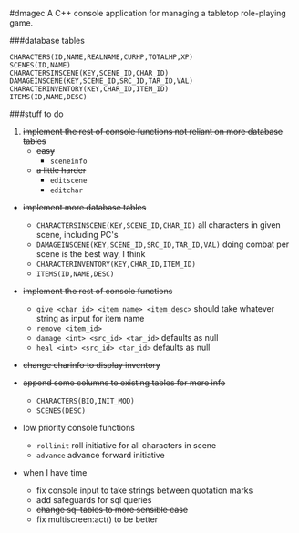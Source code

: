 #dmagec
A C++ console application for managing a tabletop role-playing game.

###database tables

    CHARACTERS(ID,NAME,REALNAME,CURHP,TOTALHP,XP)
    SCENES(ID,NAME)
    CHARACTERSINSCENE(KEY,SCENE_ID,CHAR_ID)
    DAMAGEINSCENE(KEY,SCENE_ID,SRC_ID,TAR_ID,VAL)
    CHARACTERINVENTORY(KEY,CHAR_ID,ITEM_ID)
    ITEMS(ID,NAME,DESC)

###stuff to do
1. ~~implement the rest of console functions not reliant on more database tables~~
    * ~~easy~~
        * `sceneinfo`
    * ~~a little harder~~
        * `editscene`
        * `editchar`

* ~~implement more database tables~~
    * `CHARACTERSINSCENE(KEY,SCENE_ID,CHAR_ID)` all characters in given scene, including PC's
    * `DAMAGEINSCENE(KEY,SCENE_ID,SRC_ID,TAR_ID,VAL)` doing combat per scene is the best way, I think
    * `CHARACTERINVENTORY(KEY,CHAR_ID,ITEM_ID)`
    * `ITEMS(ID,NAME,DESC)`

* ~~implement the rest of console functions~~
    * `give <char_id> <item_name> <item_desc>` should take whatever string as input for item name
    * `remove <item_id>`
    * `damage <int> <src_id> <tar_id>`  defaults as null
    * `heal <int> <src_id> <tar_id>`  defaults as null

* ~~change charinfo to display inventory~~

* ~~append some columns to existing tables for more info~~
    * `CHARACTERS(BIO,INIT_MOD)`
    * `SCENES(DESC)`

* low priority console functions
    * `rollinit` roll initiative for all characters in scene
    * `advance` advance forward initiative

* when I have time
    * fix console input to take strings between quotation marks
    * add safeguards for sql queries
    * ~~change sql tables to more sensible case~~
    * fix multiscreen:act() to be better